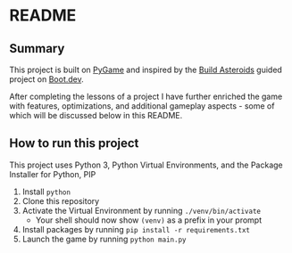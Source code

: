 # README 

## Summary
This project is built on [PyGame](https://www.pygame.org/wiki/about) and inspired by the [Build Asteroids](https://www.boot.dev/lessons/5be3e3bd-efb5-4664-a9e9-7111be783271) guided project on [Boot.dev](https://www.boot.dev/tracks/backend).

After completing the lessons of a project I have further enriched the game with 
features, optimizations, and additional gameplay aspects - some of which will be 
discussed below in this README.

## How to run this project

This project uses Python 3, Python Virtual Environments, and the Package Installer for Python, PIP

1. Install `python`
1. Clone this repository
1. Activate the Virtual Environment by running `./venv/bin/activate`
    - Your shell should now show `(venv)` as a prefix in your prompt
1. Install packages by running `pip install -r requirements.txt`
1. Launch the game by running `python main.py`


